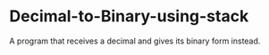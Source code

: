 # Decimal-to-Binary-using-stack
A program that receives a decimal and gives its binary form instead.
